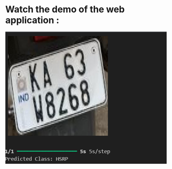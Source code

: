 # Watch the demo of the web application :

![fl1](https://github.com/girish0903/HSRP-Detection-and-Classification/blob/main/Screenshot%202024-06-12%20133257.png)
